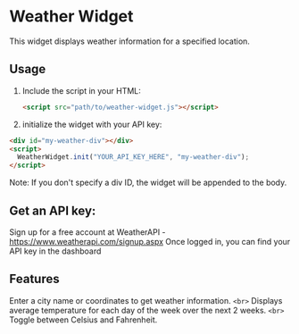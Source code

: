 # Weather Widget

This widget displays weather information for a specified location.

## Usage

1. Include the script in your HTML:

   ```html
   <script src="path/to/weather-widget.js"></script>
   ```

2. initialize the widget with your API key:

```html
<div id="my-weather-div"></div>
<script>
  WeatherWidget.init("YOUR_API_KEY_HERE", "my-weather-div");
</script>
```

Note: If you don't specify a div ID, the widget will be appended to the body.

## Get an API key:

Sign up for a free account at WeatherAPI - https://www.weatherapi.com/signup.aspx
Once logged in, you can find your API key in the dashboard

## Features

Enter a city name or coordinates to get weather information.
`<br>`
Displays average temperature for each day of the week over the next 2 weeks.
`<br>`
Toggle between Celsius and Fahrenheit.
